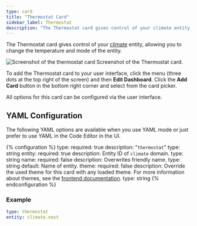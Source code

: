 ```yaml
---
type: card
title: "Thermostat Card"
sidebar_label: Thermostat
description: "The Thermostat card gives control of your climate entity, allowing you to change the temperature and mode of the entity."
---
```


The Thermostat card gives control of your [climate](/integrations/#climate) entity, allowing you to change the temperature and mode of the entity.

<p class='img'>
  <img src='/images/dashboards/thermostat_card.gif' alt='Screenshot of the thermostat card'>
  Screenshot of the Thermostat card.
</p>

To add the Thermostat card to your user interface, click the menu (three dots at the top right of the screen) and then **Edit Dashboard**. Click the **Add Card** button in the bottom right corner and select from the card picker.

All options for this card can be configured via the user interface.

## YAML Configuration

The following YAML options are available when you use YAML mode or just prefer to use YAML in the Code Editor in the UI.

{% configuration %}
type:
  required: true
  description: "`thermostat`"
  type: string
entity:
  required: true
  description: Entity ID of `climate` domain.
  type: string
name:
  required: false
  description: Overwrites friendly name.
  type: string
  default: Name of entity.
theme:
  required: false
  description: Override the used theme for this card with any loaded theme. For more information about themes, see the [frontend documentation](/integrations/frontend/).
  type: string
{% endconfiguration %}

### Example

```yaml
type: thermostat
entity: climate.nest
```
